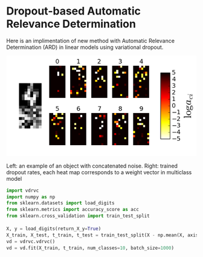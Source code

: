 # Dropout-based Automatic Relevance Determination

Here is an implimentation of new method with Automatic Relevance Determination (ARD) in linear models using variational dropout.

![](pics/nips.png)

Left: an example of an object with concatenated noise. Right: trained dropout rates, each heat map corresponds to a weight vector in multiclass model


```python
import vdrvc 
import numpy as np
from sklearn.datasets import load_digits
from sklearn.metrics import accuracy_score as acc
from sklearn.cross_validation import train_test_split

X, y = load_digits(return_X_y=True)
X_train, X_test, t_train, t_test = train_test_split(X - np.mean(X, axis=0), y, test_size=0.2)
vd = vdrvc.vdrvc()
vd = vd.fit(X_train, t_train, num_classes=10, batch_size=1000)
```
